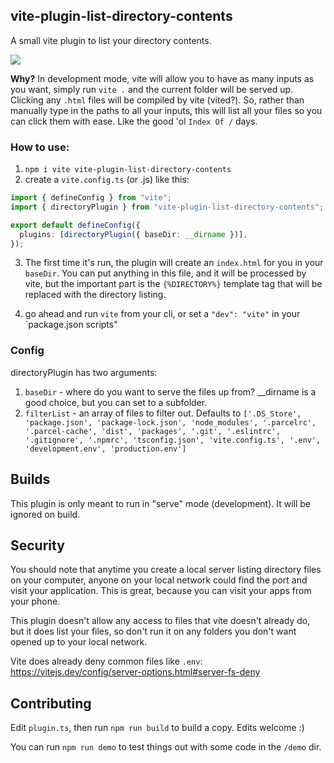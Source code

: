 ## vite-plugin-list-directory-contents

A small vite plugin to list your directory contents.

![](https://wes.io/YEuDPod4/content.png)

**Why?** In development mode, vite will allow you to have as many inputs as you want, simply run `vite .` and the current folder will be served up. Clicking any `.html` files will be compiled by vite (vited?). So, rather than manually type in the paths to all your inputs, this will list all your files so you can click them with ease. Like the good 'ol `Index Of /` days.

### How to use:

1. `npm i vite vite-plugin-list-directory-contents`
2. create a `vite.config.ts` (or .js) like this:

```ts
import { defineConfig } from "vite";
import { directoryPlugin } from "vite-plugin-list-directory-contents";

export default defineConfig({
  plugins: [directoryPlugin({ baseDir: __dirname })],
});
```

3. The first time it's run, the plugin will create an `index.html` for you in your `baseDir`. You can put anything in this file, and it will be processed by vite, but the important part is the `{%DIRECTORY%}` template tag that will be replaced with the directory listing.

4. go ahead and run `vite` from your cli, or set a `"dev": "vite"` in your `package.json scripts"

### Config

directoryPlugin has two arguments:

1. `baseDir` - where do you want to serve the files up from? \_\_dirname is a good choice, but you can set to a subfolder.
2. `filterList` - an array of files to filter out. Defaults to `['.DS_Store', 'package.json', 'package-lock.json', 'node_modules', '.parcelrc', '.parcel-cache', 'dist', 'packages', '.git', '.eslintrc', '.gitignore', '.npmrc', 'tsconfig.json', 'vite.config.ts', '.env', 'development.env', 'production.env']`

## Builds

This plugin is only meant to run in "serve" mode (development). It will be ignored on build.

## Security

You should note that anytime you create a local server listing directory files on your computer, anyone on your local network could find the port and visit your application. This is great, because you can visit your apps from your phone.

This plugin doesn't allow any access to files that vite doesn't already do, but it does list your files, so don't run it on any folders you don't want opened up to your local network.

Vite does already deny common files like `.env`: https://vitejs.dev/config/server-options.html#server-fs-deny

## Contributing

Edit `plugin.ts`, then run `npm run build` to build a copy. Edits welcome :)

You can run `npm run demo` to test things out with some code in the `/demo` dir.
